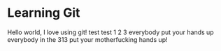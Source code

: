  # Learning Git

Hello world, I love using git!
test test 1 2 3 everybody put your hands up
everybody in the 313 put your motherfucking hands up!
